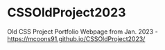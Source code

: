 # CSSOldProject2023
Old CSS Project Portfolio Webpage from Jan. 2023 - https://mcoons91.github.io/CSSOldProject2023/
